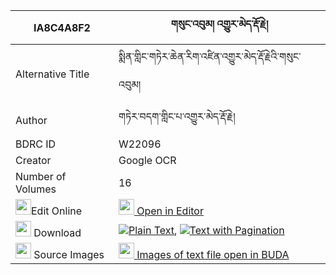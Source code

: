 |IA8C4A8F2|གསུང་འབུམ། འགྱུར་མེད་རྡོ་རྗེ། 
| --- | --- 
|Alternative Title |སྨིན་གླིང་གཏེར་ཆེན་རིག་འཛིན་འགྱུར་མེད་རྡོ་རྗེའི་གསུང་འབུམ།
|Author| གཏེར་བདག་གླིང་པ་འགྱུར་མེད་རྡོ་རྗེ།
|BDRC ID | W22096
|Creator | Google OCR
|Number of Volumes| 16
|<img width="25" src="https://img.icons8.com/color/25/000000/edit-property.png">Edit Online| [<img width="25" src="https://avatars.githubusercontent.com/u/45091458?s=200&v=4"> Open in Editor](http://editor.openpecha.org/IA8C4A8F2)
|<img width="25" src="https://img.icons8.com/fluent/48/000000/download-2.png"/>  Download | [![](https://img.icons8.com/color/20/000000/txt.png)Plain Text](https://github.com/Openpecha/IA8C4A8F2/releases/download/v1/sungbum_gyurme_dorje_plain_IA8C4A8F2.zip), [![](https://img.icons8.com/color/20/000000/txt.png)Text with Pagination](https://github.com/Openpecha/IA8C4A8F2/releases/download/v1/sungbum_gyurme_dorje_pages_IA8C4A8F2.zip)
|<img width="25" src="https://img.icons8.com/plasticine/100/000000/pictures-folder.png"/>  Source Images | [<img width="25" src="https://library.bdrc.io/icons/BUDA-small.svg"> Images of text file open in BUDA](https://library.bdrc.io/show/bdr:W22096)